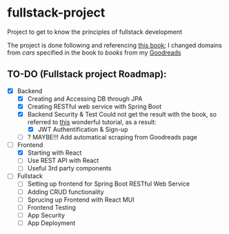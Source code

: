 # fullstack-project
Project to get to know the principles of fullstack development

The project is done following and referencing [this book](https://github.com/wikibook/springboot-react/tree/main);
I changed domains from *cars* specified in the book to *books* from my [Goodreads](https://www.goodreads.com/user/show/40533086?ref=nav_profile_l)

## TO-DO (Fullstack project Roadmap):
- [x] Backend
  - [x] Creating and Accessing DB through JPA
  - [x] Creating RESTful web service with Spring Boot
  - [x] Backend Security & Test
       Could not get the result with the book, so referred to [this](https://www.devyummi.com/page?id=668cfe58d3b43a6241eb6b6c) wonderful tutorial, as a result:
       - [x] JWT Authentification & Sign-up
  - [ ] ? MAYBE!!! Add automatical scraping from Goodreads page
- [ ] Frontend
  - [x] Starting with React
  - [ ] Use REST API with React
  - [ ] Useful 3rd party components
- [ ] Fullstack
  - [ ] Setting up frontend for Spring Boot RESTful Web Service
  - [ ] Adding CRUD functionality
  - [ ] Sprucing up Frontend with React MUI
  - [ ] Frontend Testing
  - [ ] App Security
  - [ ] App Deployment
